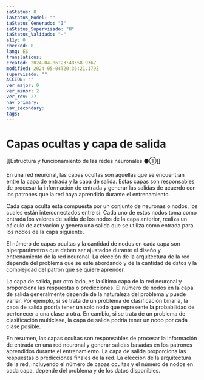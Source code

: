 ```yaml
---
iaStatus: 8
iaStatus_Model: ""
iaStatus_Generado: "I"
iaStatus_Supervisado: "H"
iaStatus_Validado: "-"
a11y: 0
checked: 0
lang: ES
translations: 
created: 2024-04-06T23:48:58.936Z
modified: 2024-05-04T20:36:21.179Z
supervisado: ""
ACCION: ""
ver_major: 0
ver_minor: 2
ver_rev: 27
nav_primary: 
nav_secondary: 
tags:
---
```

# Capas ocultas y capa de salida

[[Estructura y funcionamiento de las redes neuronales ⚫①]]

En una red neuronal, las capas ocultas son aquellas que se encuentran entre la capa de entrada y la capa de salida. Estas capas son responsables de procesar la información de entrada y generar las salidas de acuerdo con los patrones que la red haya aprendido durante el entrenamiento.

Cada capa oculta está compuesta por un conjunto de neuronas o nodos, los cuales están interconectados entre sí. Cada uno de estos nodos toma como entrada los valores de salida de los nodos de la capa anterior, realiza un cálculo de activación y genera una salida que se utiliza como entrada para los nodos de la capa siguiente.

El número de capas ocultas y la cantidad de nodos en cada capa son hiperparámetros que deben ser ajustados durante el diseño y entrenamiento de la red neuronal. La elección de la arquitectura de la red depende del problema que se esté abordando y de la cantidad de datos y la complejidad del patrón que se quiere aprender.

La capa de salida, por otro lado, es la última capa de la red neuronal y proporciona las respuestas o predicciones. El número de nodos en la capa de salida generalmente depende de la naturaleza del problema y puede variar. Por ejemplo, si se trata de un problema de clasificación binaria, la capa de salida podría tener un solo nodo que represente la probabilidad de pertenecer a una clase u otra. En cambio, si se trata de un problema de clasificación multiclase, la capa de salida podría tener un nodo por cada clase posible.

En resumen, las capas ocultas son responsables de procesar la información de entrada en una red neuronal y generar salidas basadas en los patrones aprendidos durante el entrenamiento. La capa de salida proporciona las respuestas o predicciones finales de la red. La elección de la arquitectura de la red, incluyendo el número de capas ocultas y el número de nodos en cada capa, depende del problema y de los datos disponibles.
